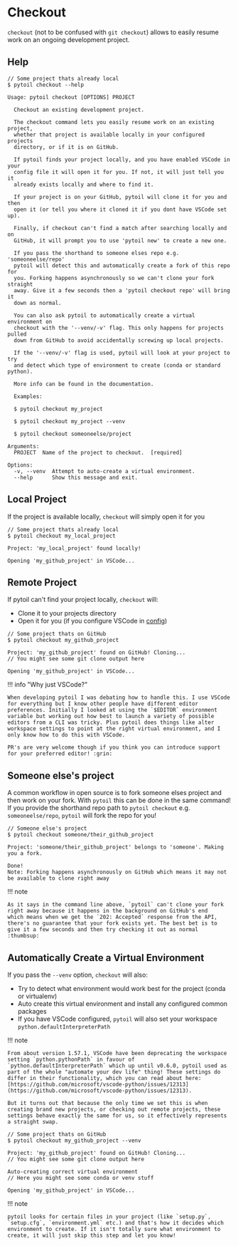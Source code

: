 # Checkout

`checkout` (not to be confused with `git checkout`) allows to easily resume work on an ongoing development project.

## Help

<div class="termy">

```console
// Some project thats already local
$ pytoil checkout --help

Usage: pytoil checkout [OPTIONS] PROJECT

  Checkout an existing development project.

  The checkout command lets you easily resume work on an existing project,
  whether that project is available locally in your configured projects
  directory, or if it is on GitHub.

  If pytoil finds your project locally, and you have enabled VSCode in your
  config file it will open it for you. If not, it will just tell you it
  already exists locally and where to find it.

  If your project is on your GitHub, pytoil will clone it for you and then
  open it (or tell you where it cloned it if you dont have VSCode set up).

  Finally, if checkout can't find a match after searching locally and on
  GitHub, it will prompt you to use 'pytoil new' to create a new one.

  If you pass the shorthand to someone elses repo e.g. 'someoneelse/repo'
  pytoil will detect this and automatically create a fork of this repo for
  you. Forking happens asynchronously so we can't clone your fork straight
  away. Give it a few seconds then a 'pytoil checkout repo' will bring it
  down as normal.

  You can also ask pytoil to automatically create a virtual environment on
  checkout with the '--venv/-v' flag. This only happens for projects pulled
  down from GitHub to avoid accidentally screwing up local projects.

  If the '--venv/-v' flag is used, pytoil will look at your project to try
  and detect which type of environment to create (conda or standard python).

  More info can be found in the documentation.

  Examples:

  $ pytoil checkout my_project

  $ pytoil checkout my_project --venv

  $ pytoil checkout someoneelse/project

Arguments:
  PROJECT  Name of the project to checkout.  [required]

Options:
  -v, --venv  Attempt to auto-create a virtual environment.
  --help      Show this message and exit.

```

</div>

## Local Project

If the project is available locally, `checkout` will simply open it for you

<div class="termy">

```console
// Some project thats already local
$ pytoil checkout my_local_project

Project: 'my_local_project' found locally!

Opening 'my_github_project' in VSCode...
```

</div>

## Remote Project

If pytoil can't find your project locally, `checkout` will:

* Clone it to your projects directory
* Open it for you (if you configure VSCode in [config])

<div class="termy">

```console
// Some project thats on GitHub
$ pytoil checkout my_github_project

Project: 'my_github_project' found on GitHub! Cloning...
// You might see some git clone output here

Opening 'my_github_project' in VSCode...
```

</div>

!!! info "Why just VSCode?"

    When developing pytoil I was debating how to handle this. I use VSCode for everything but I know other people have different editor preferences. Initially I looked at using the `$EDITOR` environment variable but working out how best to launch a variety of possible editors from a CLI was tricky. Plus pytoil does things like alter workspace settings to point at the right virtual environment, and I only know how to do this with VSCode.

    PR's are very welcome though if you think you can introduce support for your preferred editor! :grin:

## Someone else's project

A common workflow in open source is to fork someone elses project and then work on your fork. With `pytoil` this can be done in the same command! If you provide the shorthand repo path to `pytoil checkout` e.g. `someoneelse/repo`, `pytoil` will fork the repo for you!

<div class="termy">

```console
// Someone else's project
$ pytoil checkout someone/their_github_project

Project: 'someone/their_github_project' belongs to 'someone'. Making you a fork.

Done!
Note: Forking happens asynchronously on GitHub which means it may not be available to clone right away
```

</div>

!!! note

    As it says in the command line above, `pytoil` can't clone your fork right away because it happens in the background on GitHub's end
    which means when we get the `202: Accepted` response from the API, there's no guarantee that your fork exists yet. The best bet is to give it a few seconds and then try checking it out as normal :thumbsup:

## Automatically Create a Virtual Environment

If you pass the `--venv` option, `checkout` will also:

* Try to detect what environment would work best for the project (conda or virtualenv)
* Auto create this virtual environment and install any configured common packages
* If you have VSCode configured, `pytoil` will also set your workspace `python.defaultInterpreterPath`

!!! note

    From about version 1.57.1, VSCode have been deprecating the workspace setting `python.pythonPath` in favour of `python.defaultInterpreterPath` which up until v0.6.0, pytoil used as part of the whole "automate your dev life" thing! These settings do differ in their functionality, which you can read about here: [https://github.com/microsoft/vscode-python/issues/12313](https://github.com/microsoft/vscode-python/issues/12313).

    But it turns out that because the only time we set this is when creating brand new projects, or checking out remote projects, these settings behave exactly the same for us, so it effectively represents a straight swap.

<div class="termy">

```console
// Some project thats on GitHub
$ pytoil checkout my_github_project --venv

Project: 'my_github_project' found on GitHub! Cloning...
// You might see some git clone output here

Auto-creating correct virtual environment
// Here you might see some conda or venv stuff

Opening 'my_github_project' in VSCode...
```

</div>

!!! note

    pytoil looks for certain files in your project (like `setup.py`, `setup.cfg`, `environment.yml` etc.) and that's how it decides which environment to create. If it isn't totally sure what environment to create, it will just skip this step and let you know!

[config]: ../config.md
